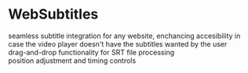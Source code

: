 # WebSubtitles
seamless subtitle integration for any website, enchancing accesibility in case the video player doesn't have the subtitles wanted by the user<br/>
drag-and-drop functionality for SRT file processing<br/>
position adjustment and timing controls<br/>

